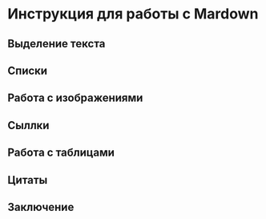 # Инструкция для работы с Mardown

## Выделение текста

## Списки

## Работа с изображениями

## Сыллки

## Работа с таблицами

## Цитаты

## Заключение